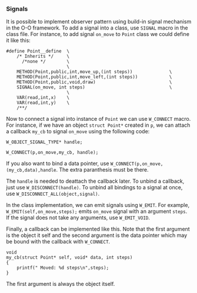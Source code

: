 ### Signals

It is possible to implement observer pattern using build-in signal mechanism
in the O-O framework. To add a signal into a class, use `SIGNAL` macro in the
class file. For instance, to add signal `on_move` to `Point` class we could define it
like this:

```
#define Point__define  \
    /* Inherits */     \
      /*none */        \
                       \
    METHOD(Point,public,int,move_up,(int steps))              \
    METHOD(Point,public,int,move_left,(int steps))            \
    METHOD(Point,public,void,draw)                            \
    SIGNAL(on_move, int steps)                                \
                       \
    VAR(read,int,x)    \
    VAR(read,int,y)    \
    /**/
```
Now to connect a signal into instance of `Point` we can use `W_CONNECT` macro.
For instance, if we have an object `struct Point*` created in `p`, we
can attach a callback `my_cb` to signal `on_move` using the following code:
```
W_OBJECT_SIGNAL_TYPE* handle;

W_CONNECT(p,on_move,my_cb, handle);
```
If you also want to bind a data pointer, use `W_CONNECT(p,on_move,(my_cb,data),handle`.
The extra paranthesis must be there.

The `handle` is needed to deattach the callback later. To unbind a callback,
just use `W_DISCONNECT(handle)`. To unbind all bindings to a signal at once,
use `W_DISCONNECT_ALL(object,signal)`.

In the class implementation, we can emit signals using `W_EMIT`. For example,
`W_EMIT(self,on_move,steps);` emits `on_move` signal with an argument `steps`.
If the signal does not take any arguments, use `W_EMIT_VOID`.

Finally, a callback can be implemented like this. Note that the first argument
is the object it self and the second argument is the data pointer which may
be bound with the callback with `W_CONNECT`.

```
void
my_cb(struct Point* self, void* data, int steps)
{
    printf(" Moved: %d steps\n",steps);
}
```

The first argument is always the object itself.


